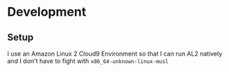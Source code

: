 # Development

## Setup

I use an Amazon Linux 2 Cloud9 Environment so that I can run AL2 natively and I don't have to fight with `x86_64-unknown-linux-musl`
